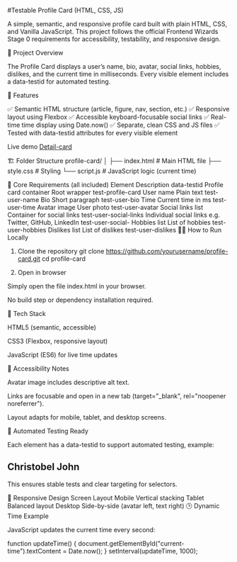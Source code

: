 #Testable Profile Card (HTML, CSS, JS)

A simple, semantic, and responsive profile card built with plain HTML, CSS, and Vanilla JavaScript.
This project follows the official Frontend Wizards Stage 0 requirements for accessibility, testability, and responsive design.


📜 Project Overview

The Profile Card displays a user’s name, bio, avatar, social links, hobbies, dislikes, and the current time in milliseconds.
Every visible element includes a data-testid for automated testing.

🧩 Features

✅ Semantic HTML structure (article, figure, nav, section, etc.)
✅ Responsive layout using Flexbox
✅ Accessible keyboard-focusable social links
✅ Real-time time display using Date.now()
✅ Separate, clean CSS and JS files
✅ Tested with data-testid attributes for every visible element

Live demo
[Detail-card](https://detail-card.netlify.app/)

🏗️ Folder Structure
profile-card/
│
├── index.html       # Main HTML file
├── style.css        # Styling
└── script.js        # JavaScript logic (current time)




🧠 Core Requirements (all included)
Element	Description	data-testid
Profile card container	Root wrapper	test-profile-card
User name	Plain text	test-user-name
Bio	Short paragraph	test-user-bio
Time	Current time in ms	test-user-time
Avatar image	User photo	test-user-avatar
Social links list	Container for social links	test-user-social-links
Individual social links	e.g. Twitter, GitHub, LinkedIn	test-user-social-<network>
Hobbies list	List of hobbies	test-user-hobbies
Dislikes list	List of dislikes	test-user-dislikes
🧑‍💻 How to Run Locally
1. Clone the repository
git clone https://github.com/yourusername/profile-card.git
cd profile-card

2. Open in browser

Simply open the file index.html in your browser.

No build step or dependency installation required.

🧱 Tech Stack

HTML5 (semantic, accessible)

CSS3 (Flexbox, responsive layout)

JavaScript (ES6) for live time updates

🧭 Accessibility Notes

Avatar image includes descriptive alt text.

Links are focusable and open in a new tab (target="_blank", rel="noopener noreferrer").

Layout adapts for mobile, tablet, and desktop screens.

🧪 Automated Testing Ready

Each element has a data-testid to support automated testing, example:

<h2 data-testid="test-user-name">Christobel John</h2>


This ensures stable tests and clear targeting for selectors.

📱 Responsive Design
Screen	Layout
Mobile	Vertical stacking
Tablet	Balanced layout
Desktop	Side-by-side (avatar left, text right)
🕒 Dynamic Time Example

JavaScript updates the current time every second:

function updateTime() {
  document.getElementById("current-time").textContent = Date.now();
}
setInterval(updateTime, 1000);

